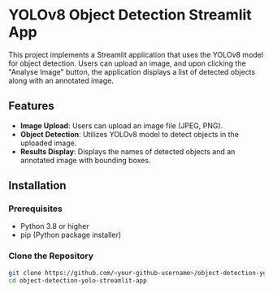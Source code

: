 # YOLOv8 Object Detection Streamlit App

This project implements a Streamlit application that uses the YOLOv8 model for object detection. Users can upload an image, and upon clicking the "Analyse Image" button, the application displays a list of detected objects along with an annotated image.

## Features

- **Image Upload**: Users can upload an image file (JPEG, PNG).
- **Object Detection**: Utilizes YOLOv8 model to detect objects in the uploaded image.
- **Results Display**: Displays the names of detected objects and an annotated image with bounding boxes.

## Installation

### Prerequisites

- Python 3.8 or higher
- pip (Python package installer)

### Clone the Repository

```sh
git clone https://github.com/<your-github-username>/object-detection-yolo-streamlit-app.git
cd object-detection-yolo-streamlit-app
